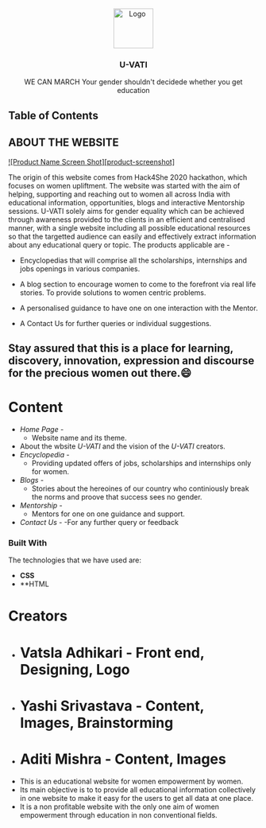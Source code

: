 
 
  
<!-- PROJECT LOGO -->
<br />
<p align="center">
  <a href="https://github.com/othneildrew/Best-README-Template">
    <img src="C:\Users\ki\Desktop\uvati.jpg" alt="Logo" width="80" height="80">
  </a>

  <h3 align="center">U-VATI</h3>

  <p align="center">
    WE CAN MARCH
 Your gender shouldn't decidede whether you get education
    <br />
    
 

<!-- TABLE OF CONTENTS -->
## Table of Contents

<!-- ABOUT THE PROJECT -->
## ABOUT THE WEBSITE

[![Product Name Screen Shot][product-screenshot]](https://example.com)

The origin of this website comes from Hack4She 2020 hackathon, which focuses on women upliftment. 
The website was started with the aim of helping, supporting and reaching out to women all across India with educational information, opportunities, blogs and interactive Mentorship sessions. U-VATI solely aims for gender equality which can be achieved through awareness provided to the clients in an efficient and centralised manner, with a single website including all possible educational resources so that the targetted audience can easily and effectively extract information about any educational query or topic. The products applicable are -

* Encyclopedias that will comprise all the scholarships, internships and jobs openings in various companies.
* A blog section to encourage women to come to the forefront 
                   via real life stories. To provide solutions to women centric problems.

* A personalised guidance to have one on one interaction with the Mentor.
* A Contact Us for further queries or individual suggestions.

## Stay assured that this is a place for learning, discovery, innovation, expression and discourse for the precious women out there.:smile:

# Content
 * _Home Page_ -
   - Website name and its theme.
 * About the wbsite *U-VATI* and the vision of the *U-VATI* creators.
 * _Encyclopedia_ -
   - Providing updated offers of jobs, scholarships and internships only for women.
 * _Blogs_ -
   - Stories about the hereoines of our country who continiously break the norms and proove that success sees no gender.
 * _Mentorship_ - 
   - Mentors for one on one guidance and support.
 * _Contact Us_ -
   -For any further query or feedback
### Built With
The technologies that we have used are:
* **CSS**
* **HTML

# Creators
 * # Vatsla Adhikari - Front end, Designing, Logo
 * # Yashi Srivastava - Content, Images, Brainstorming
 * # Aditi Mishra - Content, Images





+ This is an educational website for women empowerment by women.
 + Its main objective is to to provide all educational information collectively in one website
   to make it easy for the users to get all data at one place.
 + It is a non profitable website with the only one aim of women empowerment through education in non conventional fields.
 






